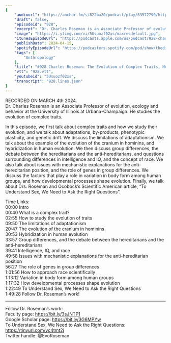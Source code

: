 ```yaml
---
{
	"audiourl": "https://anchor.fm/s/822ba20/podcast/play/83572790/https%3A%2F%2Fd3ctxlq1ktw2nl.cloudfront.net%2Fstaging%2F2024-2-4%2F1ac97500-b588-1f82-5a6a-9faf244ff11c.m4a",
	"draft": false,
	"episodeid": "928",
	"excerpt": "Dr. Charles Roseman is an Associate Professor of evolution, ecology and behavior at the University of Illinois at Urbana-Champaign. He studies the evolution of complex traits.",
	"image": "https://i.ytimg.com/vi/5Usuozf02xs/maxresdefault.jpg",
	"itunesEpisodeUrl": "https://podcasts.apple.com/us/podcast/928-charles-roseman-the-evolution-of-complex/id1451347236?i=1000652525151&uo=4",
	"publishDate": 2024-04-15,
	"spotifyEpisodeUrl": "https://podcasters.spotify.com/pod/show/thedissenter/episodes/928-Charles-Roseman-The-Evolution-of-Complex-Traits--Hereditarianism--and-Understanding-Sex-e2gkujm",
	"tags": [
		"Anthropology"
	],
	"title": "#928 Charles Roseman: The Evolution of Complex Traits, Hereditarianism, and Understanding Sex",
	"vtt": "928.vtt",
	"youtubeid": "5Usuozf02xs",
	"transcript": "928.lines.json"
}
---
```

RECORDED ON MARCH 4th 2024.  
Dr. Charles Roseman is an Associate Professor of evolution, ecology and behavior at the University of Illinois at Urbana-Champaign. He studies the evolution of complex traits.

In this episode, we first talk about complex traits and how we study their evolution, and we talk about adaptations, by-products, phenotypic plasticity, and genetic drift. We discuss the limitations of adaptationism. We talk about the example of the evolution of the cranium in hominins, and hybridization in human evolution. We then discuss group differences, the debate between the hereditarians and the anti-hereditarians, and questions surrounding differences in intelligence and IQ, and the concept of race. We also talk about issues with mechanistic explanations for the anti-hereditarian position, and the role of genes in group differences. We discuss the factors that play a role in variation in body form among human groups, and how developmental processes shape evolution. Finally, we talk about Drs. Roseman and Ocobock’s Scientific American article, “To Understand Sex, We Need to Ask the Right Questions”.


Time Links:  
<time>00:00</time> Intro  
<time>00:40</time> What is a complex trait?  
<time>02:55</time> How to study the evolution of traits  
<time>09:50</time> The limitations of adaptationism  
<time>20:47</time> The evolution of the cranium in hominins  
<time>30:53</time> Hybridization in human evolution  
<time>33:57</time> Group differences, and the debate between the hereditarians and the anti-hereditarians  
<time>39:41</time> Intelligence, IQ, and race  
<time>49:58</time> Issues with mechanistic explanations for the anti-hereditarian position  
<time>56:27</time> The role of genes in group differences  
<time>1:01:56</time> How to approach race scientifically  
<time>1:13:12</time> Variation in body form among human groups  
<time>1:17:32</time> How developmental processes shape evolution  
<time>1:22:49</time> To Understand Sex, We Need to Ask the Right Questions  
<time>1:49:28</time> Follow Dr. Roseman’s work!

---

Follow Dr. Roseman’s work:  
Faculty page: https://bit.ly/3sJNTP1  
Google Scholar page: https://bit.ly/3G6MPYw  
To Understand Sex, We Need to Ask the Right Questions: https://tinyurl.com/yc4tmt2j  
Twitter handle: @EvoRoseman
